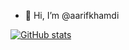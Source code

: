 - 👋 Hi, I’m @aarifkhamdi

[![GitHub stats](https://github-readme-stats.vercel.app/api?username=aarifkhamdi&count_private=true&show_icons=true)](https://github.com/aarifkhamdi)  
